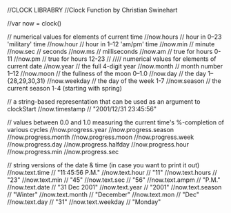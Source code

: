 //CLOCK LIBRABRY
//Clock Function by Christian Swinehart 


//var now = clock()

// numerical values for elements of current time
//now.hours // hour in 0–23 'military' time
//now.hour  // hour in 1–12 'am/pm' time
//now.min   // minute
//now.sec   // seconds
//now.ms    // milliseconds
//now.am    // true for hours 0-11
//now.pm    // true for hours 12-23
//
//// numerical values for elements of current date
//now.year    // the full 4-digit year
//now.month   // month number 1–12
//now.moon    // the fullness of the moon 0–1.0
//now.day     // the day 1–{28,29,30,31}
//now.weekday // the day of the week 1-7
//now.season  // the current season 1-4 (starting with spring)

// a string-based representation that can be used as an argument to clockStart
//now.timestamp // "2001/12/31 23:45:56"

// values between 0.0 and 1.0 measuring the current time's %-completion of various cycles
//now.progress.year
//now.progress.season
//now.progress.month
//now.progress.moon
//now.progress.week
//now.progress.day
//now.progress.halfday
//now.progress.hour
//now.progress.min
//now.progress.sec

// string versions of the date & time (in case you want to print it out)
//now.text.time    // "11:45:56 P.M."
//now.text.hour    // "11"
//now.text.hours   // "23"
//now.text.min     // "45"
//now.text.sec     // "56"
//now.text.ampm    // "P.M."
//now.text.date    // "31 Dec 2001"
//now.text.year    // "2001"
//now.text.season  // "Winter"
//now.text.month   // "December"
//now.text.mon     // "Dec"
//now.text.day     // "31"
//now.text.weekday // "Monday"
